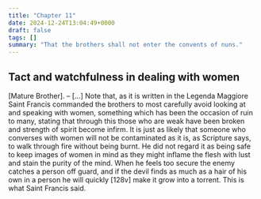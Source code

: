 ```yaml
---
title: "Chapter 11"
date: 2024-12-24T13:04:49+0000
draft: false
tags: []
summary: "That the brothers shall not enter the convents of nuns."
---
```

## Tact and watchfulness in dealing with women

[Mature Brother]. – […] Note that, as it is written in the Legenda Maggiore
Saint Francis commanded the brothers to most carefully avoid looking at and speaking with women, something which has been the occasion of ruin to many, stating that through this those who are weak have been broken and strength of spirit become infirm. It is just as likely that someone who converses with women will not be contaminated as it is, as Scripture says,
to walk through fire without being burnt. He did not regard it as being safe to keep images of women in mind as they might inflame the flesh with lust and stain the purity of the mind. When he feels too secure the enemy catches a person off guard, and if the devil finds as much as a hair of his own in a person he will quickly [128v] make it grow into a torrent. This is what Saint Francis said.

